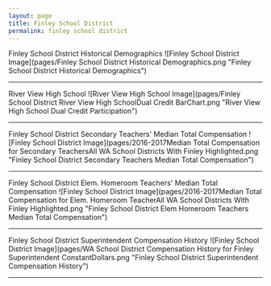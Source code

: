 ```yaml
---
layout: page
title: Finley School District
permalink: finley school district
---
```



Finley School District Historical Demographics
![Finley School District Image](pages/Finley School District Historical Demographics.png "Finley School District Historical Demographics")

___

River View High School
![River View High School Image](pages/Finley School District River View High SchoolDual Credit BarChart.png "River View High School Dual Credit Participation")

___

Finley School District Secondary Teachers' Median Total Compensation
![Finley School District Image](pages/2016-2017Median Total Compensation for Secondary TeachersAll WA School Districts With Finley Highlighted.png "Finley School District Secondary Teachers Median Total Compensation")

___

Finley School District Elem. Homeroom Teachers' Median Total Compensation
![Finley School District Image](pages/2016-2017Median Total Compensation for Elem. Homeroom TeacherAll WA School Districts With Finley Highlighted.png "Finley School District Elem Homeroom Teachers Median Total Compensation")

___

Finley School District Superintendent Compensation History
![Finley School District Image](pages/WA School District Compensation History for Finley Superintendent ConstantDollars.png "Finley School District Superintendent Compensation History")

___

